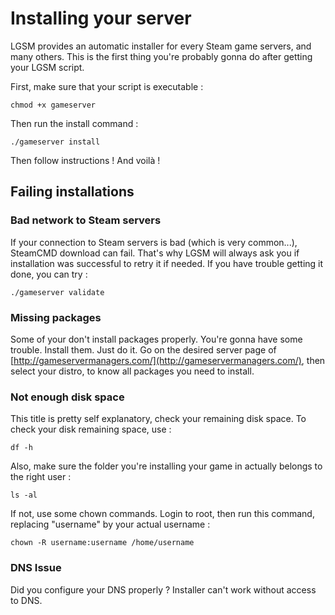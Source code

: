 # Installing your server

LGSM provides an automatic installer for every Steam game servers, and many others. This is the first thing you're probably gonna do after getting your LGSM script.

First, make sure that your script is executable : 

`chmod +x gameserver`

Then run the install command :

`./gameserver install`

Then follow instructions !
And voilà !


## Failing installations

### Bad network to Steam servers

If your connection to Steam servers is bad (which is very common...), SteamCMD download can fail. That's why LGSM will always ask you if installation was successful to retry it if needed. If you have trouble getting it done, you can try :  

`./gameserver validate`

### Missing packages

Some of your don't install packages properly. You're gonna have some trouble. Install them. Just do it.
Go on the desired server page of [http://gameservermanagers.com/](http://gameservermanagers.com/), then select your distro, to know all packages you need to install.

### Not enough disk space
This title is pretty self explanatory, check your remaining disk space.
To check your disk remaining space, use : 

`df -h`

Also, make sure the folder you're installing your game in actually belongs to the right user : 

`ls -al`

If not, use some chown commands. Login to root, then run this command, replacing "username" by your actual username : 

`chown -R username:username /home/username`

### DNS Issue

Did you configure your DNS properly ? Installer can't work without access to DNS.
